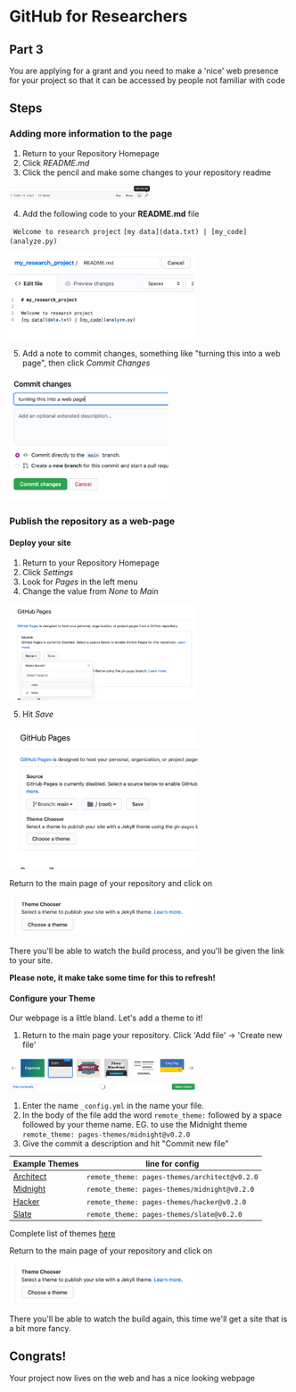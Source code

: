 # GitHub for Researchers

## Part 3

You are applying for a grant and you need to make a 'nice' web presence for your project so that it can be accessed by people not familiar with code

## Steps

### Adding more information to the page
1. Return to your Repository Homepage
2. Click *README.md*
3. Click the pencil and make some changes to your repository readme

<img src="./caps/p3_00.png" alt="steps" style="zoom: 25%;" />



4. Add the following code to your **README.md** file

`` Welcome to research project``
``[my data](data.txt) | [my_code](analyze.py)``

<img src="./caps/p3_01.png" alt="steps" style="zoom: 33%;" />

5. Add a note to commit changes, something like "turning this into a web page", then click *Commit Changes*

<img src="./caps/p3_02.png" alt="steps" style="zoom: 33%;" />



### Publish the repository as a web-page


#### Deploy your site

1. Return to your Repository Homepage
2. Click *Settings*
3. Look for  *Pages* in the left menu
4. Change the value from *None* to *Main*

<img src="./caps/p3_04.png" alt="steps" style="zoom: 33%;" />

5. Hit *Save*

<img src="./caps/p3_05.png" alt="steps" style="zoom: 33%;" />

Return to the main page of your repository and click on 

<img src="./caps/p3_06.png" alt="steps" style="zoom: 33%;" />

There you'll be able to watch the build process, and you'll be given the link to your site.

**Please note, it make take some time for this to refresh!**



#### Configure your Theme

Our webpage is a little bland. Let's add a theme to it!

1. Return to the main page your repository. Click 'Add file' -> 'Create new file'

<img src="./caps/p3_07.png" alt="steps" style="zoom: 33%;" />

1. Enter the name `_config.yml` in the name your file.
2. In the body of the file add the word `remote_theme:` followed by a space followed by your theme name. EG. to use the Midnight theme `remote_theme: pages-themes/midnight@v0.2.0` 
3. Give the commit a description and hit "Commit new file"

| Example Themes  | line for config|
|---|---|
|[Architect](https://pages-themes.github.io/architect/)|`remote_theme: pages-themes/architect@v0.2.0`|
|[Midnight](https://pages-themes.github.io/midnight/)|`remote_theme: pages-themes/midnight@v0.2.0`|
|[Hacker](https://pages-themes.github.io/hacker/)|`remote_theme: pages-themes/hacker@v0.2.0`|
|[Slate](https://pages-themes.github.io/slate/)|`remote_theme: pages-themes/slate@v0.2.0`|

Complete list of themes [here](https://pages.github.com/themes/)

Return to the main page of your repository and click on 

<img src="./caps/p3_06.png" alt="steps" style="zoom: 33%;" />

There you'll be able to watch the build again, this time we'll get a site that is a bit more fancy.



## Congrats!

Your project now lives on the web and has a nice looking webpage
